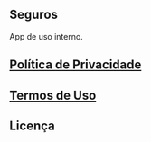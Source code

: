 ## Seguros

App de uso interno.

## [Política de Privacidade](PRIVACY.md)

## [Termos de Uso](TERMS.md)

## Licença
